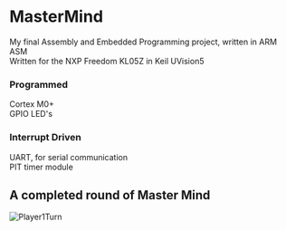 # MasterMind
My final Assembly and Embedded Programming project, written in ARM ASM\
Written for the NXP Freedom KL05Z in Keil UVision5
### Programmed
Cortex M0+\
GPIO LED's

### Interrupt Driven 
UART, for serial communication\
PIT timer module

## A completed round of Master Mind
![Player1Turn](https://user-images.githubusercontent.com/37476686/210153127-c05b478d-cbfc-4587-998d-c941e538b039.png)
